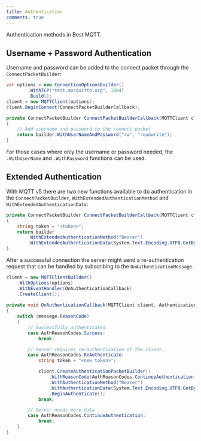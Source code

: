 ```yaml
---
title: Authentication
comments: true
---
```


Authentication methods in Best MQTT.

## Username + Password Authentication

Username and password can be added to the connect packet through the `ConnectPacketBuilder`:

```cs hl_lines="10"
var options = new ConnectionOptionsBuilder()
        .WithTCP("test.mosquitto.org", 1884)
        .Build();
client = new MQTTClient(options);
client.BeginConnect(ConnectPacketBuilderCallback);

private ConnectPacketBuilder ConnectPacketBuilderCallback(MQTTClient client, ConnectPacketBuilder builder)
{
	// Add username and password to the connect packet
    return builder.WithUserNameAndPassword("rw", "readwrite");
}
```

For those cases where only the username or password needed, the `.WithUserName` and `.WithPassword` functions can be used.

## Extended Authentication

With MQTT v5 there are two new functions available to do authentication in the `ConnectPacketBuilder`, `WithExtendedAuthenticationMethod` and `WithExtendedAuthenticationData`:

```cs hl_lines="5-6"
private ConnectPacketBuilder ConnectPacketBuilderCallback(MQTTClient client, ConnectPacketBuilder builder)
{
    string token = "<token>";
    return builder
        .WithExtendedAuthenticationMethod("Bearer")
        .WithExtendedAuthenticationData(System.Text.Encoding.UTF8.GetBytes(token));
}
```

After a successful connection the server might send a re-authentication request that can be handled by subscribing to the `OnAuthenticationMessage`.

```cs hl_lines="3 6-100"
client = new MQTTClientBuilder()
	.WithOptions(options)
	.WithEventHandler(OnAuthenticationCallback)
	.CreateClient();
	
private void OnAuthenticationCallback(MQTTClient client, AuthenticationMessage message)
{
    switch (message.ReasonCode)
    {
        // Successfully authenticated
        case AuthReasonCodes.Success: 
			break;

        // Server requires re-authentication of the client.
        case AuthReasonCodes.ReAuthenticate:
            string token = "<new token>";

            client.CreateAuthenticationPacketBuilder()
                .WithReasonCode(AuthReasonCodes.ContinueAuthentication)
                .WithAuthenticationMethod("Bearer")
                .WithAuthenticationData(System.Text.Encoding.UTF8.GetBytes(token))
                .BeginAuthenticate();
            break;

        // Server needs more data
        case AuthReasonCodes.ContinueAuthentication:
            break;
    }
}
```